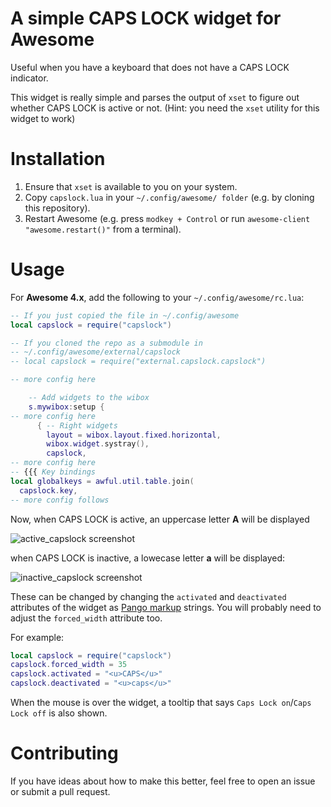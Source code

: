 # A simple CAPS LOCK widget for Awesome

Useful when you have a keyboard that does not have a CAPS LOCK indicator.

This widget is really simple and parses the output of `xset` to figure out
whether CAPS LOCK is active or not. (Hint: you need the `xset` utility for this
widget to work)

# Installation

1. Ensure that `xset` is available to you on your system.
2. Copy `capslock.lua` in your `~/.config/awesome/ folder` (e.g. by cloning this
   repository).
3. Restart Awesome (e.g. press `modkey + Control` or run `awesome-client
   "awesome.restart()"` from a terminal).

# Usage

For **Awesome 4.x**, add the following to your `~/.config/awesome/rc.lua`:

``` lua
-- If you just copied the file in ~/.config/awesome
local capslock = require("capslock")

-- If you cloned the repo as a submodule in
-- ~/.config/awesome/external/capslock
-- local capslock = require("external.capslock.capslock")

-- more config here

    -- Add widgets to the wibox
    s.mywibox:setup {
-- more config here
      { -- Right widgets
        layout = wibox.layout.fixed.horizontal,
        wibox.widget.systray(),
        capslock,
-- more config here
-- {{{ Key bindings
local globalkeys = awful.util.table.join(
  capslock.key,
-- more config follows
```

Now, when CAPS LOCK is active, an uppercase letter **A** will be displayed

![active_capslock screenshot](/screenshots/active_capslock_widget.png?raw=true)

when CAPS LOCK is inactive, a lowecase letter **a** will be displayed:

![inactive_capslock screenshot](/screenshots/inactive_capslock_widget.png?raw=true)

These can be changed by changing the `activated` and `deactivated`
attributes of the widget
as
[Pango markup](https://developer.gnome.org/pango/stable/PangoMarkupFormat.html)
strings. You will probably need to adjust the `forced_width` attribute too.

For example:

``` lua
local capslock = require("capslock")
capslock.forced_width = 35
capslock.activated = "<u>CAPS</u>"
capslock.deactivated = "<u>caps</u>"
```

When the mouse is over the widget, a tooltip that says `Caps Lock on`/`Caps
Lock off` is also shown.

# Contributing

If you have ideas about how to make this better, feel free to open an issue or
submit a pull request.

